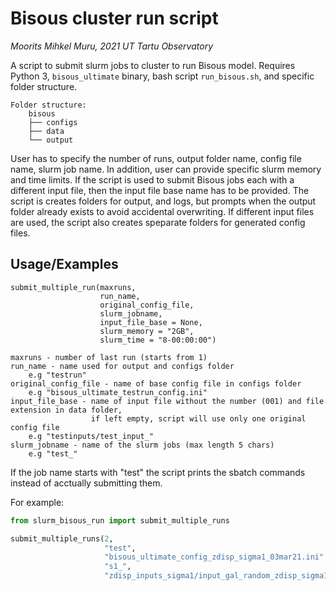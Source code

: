 
# Bisous cluster run script

*Moorits Mihkel Muru, 2021 UT Tartu Observatory*

A script to submit slurm jobs to cluster to run Bisous model.
Requires Python 3, `bisous_ultimate` binary, bash script `run_bisous.sh`, and specific folder structure.

```
Folder structure:
    bisous
    ├── configs
    ├── data
    └── output
```

User has to specify the number of runs, output folder name, config file name, slurm job name.
In addition, user can provide specific slurm memory and time limits.
If the script is used to submit Bisous jobs each with a different input file, then the input file base name has to be provided.
The script is creates folders for output, and logs, but prompts when the output folder already exists to avoid accidental overwriting.
If different input files are used, the script also creates speparate folders for generated config files.
## Usage/Examples

```
submit_multiple_run(maxruns,
                    run_name,
                    original_config_file,
                    slurm_jobname,
                    input_file_base = None,
                    slurm_memory = "2GB",
                    slurm_time = "8-00:00:00")

maxruns - number of last run (starts from 1)
run_name - name used for output and configs folder
    e.g "testrun"
original_config_file - name of base config file in configs folder
    e.g "bisous_ultimate_testrun_config.ini"
input_file_base - name of input file without the number (001) and file extension in data folder,
                  if left empty, script will use only one original config file
    e.g "testinputs/test_input_"
slurm_jobname - name of the slurm jobs (max length 5 chars)
    e.g "test_"
```
If the job name starts with "test" the script prints the sbatch commands instead of acctually submitting them.

For example:

```python
from slurm_bisous_run import submit_multiple_runs

submit_multiple_runs(2,
                     "test",
                     "bisous_ultimate_config_zdisp_sigma1_03mar21.ini",
                     "s1_",
                     "zdisp_inputs_sigma1/input_gal_random_zdisp_sigma1_run")
```

  